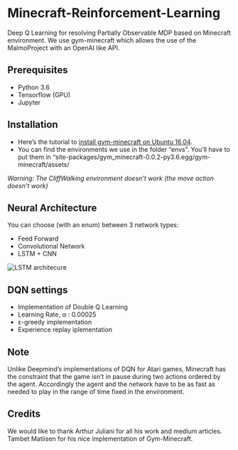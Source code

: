 # Minecraft-Reinforcement-Learning
Deep Q Learning for resolving Partially Observable MDP based on Minecraft environment.
We use gym-minecraft which allows the use of the MalmoProject with an OpenAI like API.

## Prerequisites
- Python 3.6
- Tensorflow (GPU)
- Jupyter

## Installation
- Here’s the tutorial to [install gym-minecraft on Ubuntu 16.04](https://github.com/vincentberaud/Minecraft-Reinforcement-Learning/blob/master/Gym-Minecraft_Installation.ipynb).
- You can find the environments we use in the folder “envs”. You’ll have to put them in “site-packages/gym_minecraft-0.0.2-py3.6.egg/gym-minecraft/assets/

*Warning: The CliffWalking environment doesn’t work (the move action doesn’t work)*

## Neural Architecture
You can choose (with an enum) between 3 network types:
- Feed Forward
- Convolutional Network
- LSTM + CNN

![LSTM architecure](https://raw.githubusercontent.com/vincentberaud/Minecraft-Reinforcement-Learning/master/LSTM_Architecture.png)

## DQN settings
- Implementation of Double Q Learning
- Learning Rate, α : 0.00025
- ε-greedy implementation
- Experience replay iplementation

## Note
Unlike Deepmind’s implementations of DQN for Atari games, Minecraft has the constraint that the game isn’t in pause during two actions ordered by the agent. Accordingly the agent and the network have to be as fast as needed to play in the range of time fixed in the environment.

## Credits
We would like to thank Arthur Juliani for all his work and medium articles. Tambet Matiisen for his nice implementation of Gym-Minecraft. 

